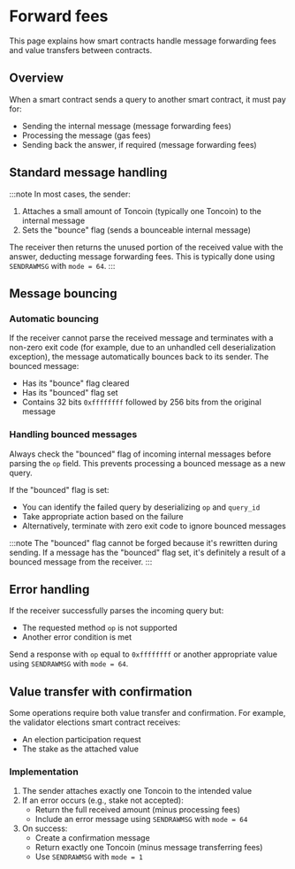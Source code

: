 # Forward fees

This page explains how smart contracts handle message forwarding fees and value transfers between contracts.

## Overview

When a smart contract sends a query to another smart contract, it must pay for:
- Sending the internal message (message forwarding fees)
- Processing the message (gas fees)
- Sending back the answer, if required (message forwarding fees)

## Standard message handling

:::note
In most cases, the sender:
1. Attaches a small amount of Toncoin (typically one Toncoin) to the internal message
2. Sets the "bounce" flag (sends a bounceable internal message)

The receiver then returns the unused portion of the received value with the answer, deducting message forwarding fees. This is typically done using `SENDRAWMSG` with `mode = 64`.
:::

## Message bouncing

### Automatic bouncing

If the receiver cannot parse the received message and terminates with a non-zero exit code (for example, due to an unhandled cell deserialization exception), the message automatically bounces back to its sender. The bounced message:
- Has its "bounce" flag cleared
- Has its "bounced" flag set
- Contains 32 bits `0xffffffff` followed by 256 bits from the original message

### Handling bounced messages

Always check the "bounced" flag of incoming internal messages before parsing the `op` field. This prevents processing a bounced message as a new query.

If the "bounced" flag is set:
- You can identify the failed query by deserializing `op` and `query_id`
- Take appropriate action based on the failure
- Alternatively, terminate with zero exit code to ignore bounced messages

:::note
The "bounced" flag cannot be forged because it's rewritten during sending. If a message has the "bounced" flag set, it's definitely a result of a bounced message from the receiver.
:::

## Error handling

If the receiver successfully parses the incoming query but:
- The requested method `op` is not supported
- Another error condition is met

Send a response with `op` equal to `0xffffffff` or another appropriate value using `SENDRAWMSG` with `mode = 64`.

## Value transfer with confirmation

Some operations require both value transfer and confirmation. For example, the validator elections smart contract receives:
- An election participation request
- The stake as the attached value

### Implementation

1. The sender attaches exactly one Toncoin to the intended value
2. If an error occurs (e.g., stake not accepted):
   - Return the full received amount (minus processing fees)
   - Include an error message using `SENDRAWMSG` with `mode = 64`
3. On success:
   - Create a confirmation message
   - Return exactly one Toncoin (minus message transferring fees)
   - Use `SENDRAWMSG` with `mode = 1`
